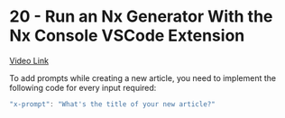 # 20 - Run an Nx Generator With the Nx Console VSCode Extension

[Video Link]()

<TimeStamp start="0:25" end="0:30">

To add prompts while creating a new article, you need to implement the following code for every input required:

```jsx
"x-prompt": "What's the title of your new article?"
```

</TimeStamp>
